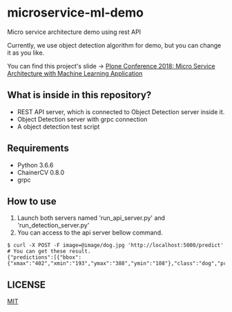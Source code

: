 # microservice-ml-demo
Micro service architecture demo using rest API

Currently, we use object detection algorithm for demo, but you can change it as you like.

You can find this project's slide -> [Plone Conference 2018: Micro Service Architecture with Machine Learning Application
](https://speakerdeck.com/swall0w/micro-service-architecture-with-machine-learning-application)

## What is inside in this repository?
- REST API server, which is connected to Object Detection server inside it.
- Object Detection server with grpc connection
- A object detection test script

## Requirements
- Python 3.6.6
- ChainerCV 0.8.0
- grpc

## How to use
1. Launch both servers named 'run_api_server.py' and 'run_detection_server.py'
2. You can access to the api server bellow command.
```
$ curl -X POST -F image=@image/dog.jpg 'http://localhost:5000/predict'
# You can get these result.
{"predictions":[{"bbox":{"xmax":"402","xmin":"193","ymax":"388","ymin":"108"},"class":"dog","probability":"0.9997122883796692"}],"success":true}
```

## LICENSE
[MIT](LICENSE)
